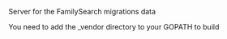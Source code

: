 Server for the FamilySearch migrations data

You need to add the \_vendor directory to your GOPATH to build

